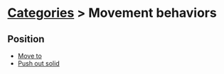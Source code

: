 # [Categories](categories.index.html) > Movement behaviors

## Position

- [Move to](rex_moveto.html)
- [Push out solid](rex_pushoutsolid.html)
